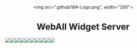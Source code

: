   <div align="center" style="margin-top: 30px;">
    <img src=".github/WA-Logo.png", width="200">
</div>

<p align="center">
    <h1 align="center">WebAll Widget Server</h1>
    <p align="center" style="display: flex;">
        <img src="https://img.shields.io/github/contributors/WebAll-Accessibility/WebAll-Widget-Server.svg?style=flat-square">
        <img src="https://github.com/WebAll-Accessibility/WebAll-Widget-Server/graphs/contributors">
        <img src="https://img.shields.io/github/forks/WebAll-Accessibility/WebAll-Widget-Server.svg?style=flat-square">
        <img src="https://github.com/WebAll-Accessibility/WebAll-Widget-Server/network/members">
        <img src="https://img.shields.io/github/stars/WebAll-Accessibility/WebAll-Widget-Server.svg?style=flat-square">
        <img src="https://github.com/WebAll-Accessibility/WebAll-Widget-Server/stargazers">
        <img src="https://img.shields.io/github/issues/WebAll-Accessibility/WebAll-Widget-Server.svg?style=flat-square">
        <img src="https://github.com/WebAll-Accessibility/WebAll-Widget-Server/issues">
        <img src="https://img.shields.io/github/license/WebAll-Accessibility/WebAll-Widget-Server.svg?style=flat-square">
        <img src="https://github.com/WebAll-Accessibility/WebAll-Widget-Server/blob/master/LICENSE">
    </p>
</p>

## 

